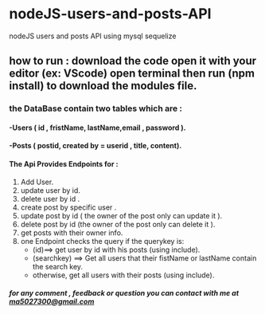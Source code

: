 # nodeJS-users-and-posts-API
nodeJS users and posts API using mysql sequelize 

## how to run : download the code open it with your editor (ex: VScode) open terminal then run (npm install) to download the modules file.

### the DataBase contain two tables which are :
#### -Users ( id , fristName, lastName,email , password ).
#### -Posts ( postid, created by = userid , title, content).
#### The Api Provides Endpoints for : 
 
  1. Add User.
  2. update user by id.
  3. delete user by id .
  4. create post by specific user .
  5. update post by id ( the owner of the post only can update it ).
  6. delete post by id (the owner of the post only can delete it ).
  7. get posts with their owner info.
  8. one Endpoint checks the query if the querykey is:
     - (id)==> get user by id with his posts (using include).
     - (searchkey) ==> Get all users that their fistName or lastName contain the search key.
     - otherwise, get all users with their posts (using include).

##### for any comment , feedback or question you can contact with me at  ma5027300@gmail.com
